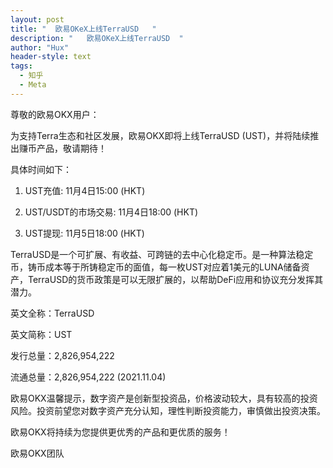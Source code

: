 ```yaml
---
layout: post
title: "  欧易OKeX上线TerraUSD   "
description: "   欧易OKeX上线TerraUSD  "
author: "Hux"
header-style: text
tags:
  - 知乎
  - Meta
---
```

尊敬的欧易OKX用户：

为支持Terra生态和社区发展，欧易OKX即将上线TerraUSD (UST)，并将陆续推出赚币产品，敬请期待！

具体时间如下：

1. UST充值: 11月4日15:00 (HKT)

2. UST/USDT的市场交易: 11月4日18:00 (HKT)

3. UST提现: 11月5日18:00 (HKT)

TerraUSD是一个可扩展、有收益、可跨链的去中心化稳定币。是一种算法稳定币，铸币成本等于所铸稳定币的面值，每一枚UST对应着1美元的LUNA储备资产，TerraUSD的货币政策是可以无限扩展的，以帮助DeFi应用和协议充分发挥其潜力。

英文全称：TerraUSD

英文简称：UST

发行总量：2,826,954,222

流通总量：2,826,954,222 (2021.11.04)

 

欧易OKX温馨提示，数字资产是创新型投资品，价格波动较大，具有较高的投资风险。投资前望您对数字资产充分认知，理性判断投资能力，审慎做出投资决策。

欧易OKX将持续为您提供更优秀的产品和更优质的服务！

欧易OKX团队
